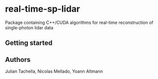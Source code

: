 # real-time-sp-lidar

Package containing C++/CUDA algorithms for real-time reconstruction of single-photon lidar data

## Getting started


## Authors
Julian Tachella, Nicolas Mellado, Yoann Altmann


